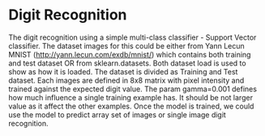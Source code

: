 # Digit Recognition
   The digit recognition using a simple multi-class classifier - Support Vector classifier. The dataset images for this could be either  from Yann Lecun MNIST (http://yann.lecun.com/exdb/mnist/) which contains both training and test dataset OR from sklearn.datasets. Both dataset load is used to show as how it is loaded. The dataset is divided as Training and Test dataset. Each images are defined in 8x8 matrix with pixel intensity and trained against the expected digit value. The param gamma=0.001 defines how much influence a single training example has. It should be not larger value as it affect the other examples.
   Once the model is trained, we could use the model to predict array set of images or single image digit recognition.

